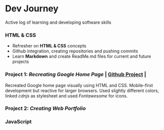 # Dev Journey

 Active log of learning and developing software skills

### HTML & CSS 

* Refresher on **HTML & CSS** concepts
* Github integration, creating repositories and pushing commits
* Learn **Markdown** and create ReadMe.md files for current and future projects

### Project 1: *Recreating Google Home Page*  | [Github Project](https://github.com/VishalV28/HTML-CSS-Demo1) |

Recreated Google home page visually using HTML and CSS. Mobile-first development but reactive for larger browsers. Used slightly different colors, linked *cdnjs* as stylesheet and used *Fontawesome* for icons.

### Project 2: *Creating Web Portfolio*

### JavaScript
